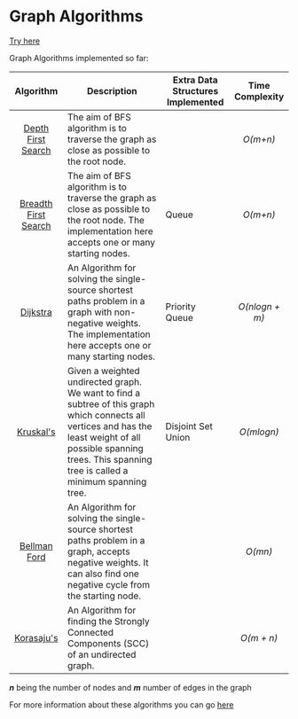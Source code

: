 # Graph Algorithms

[Try here](https://lafifii.github.io/Graph_Algorithms/)

Graph Algorithms implemented so far:

| Algorithm | Description | Extra Data Structures Implemented | Time Complexity
| :---:        |     ---      |     ---      |   :---:
| [Depth First Search](https://lafifii.github.io/Graph_Algorithms/dfs/index.html)   | The aim of BFS algorithm is to traverse the graph as close as possible to the root node. |  | *O(m+n)*
| [Breadth First Search](https://lafifii.github.io/Graph_Algorithms/bfs/index.html) | The aim of BFS algorithm is to traverse the graph as close as possible to the root node. The implementation here accepts one or many starting nodes. | Queue | *O(m+n)*  
| [Dijkstra](https://lafifii.github.io/Graph_Algorithms/dijkstra/index.html) | An Algorithm for solving the single-source shortest paths problem in a graph with non-negative weights. The implementation here accepts one or many starting nodes. | Priority Queue | *O(nlogn + m)*
| [Kruskal's](https://lafifii.github.io/Graph_Algorithms/kruskal/index.html)  | Given a weighted undirected graph. We want to find a subtree of this graph which connects all vertices and has the least weight of all possible spanning trees. This spanning tree is called a minimum spanning tree. | Disjoint Set Union  | *O(mlogn)* |
| [Bellman Ford](https://lafifii.github.io/Graph_Algorithms/bford/index.html) | An Algorithm for solving the single-source shortest paths problem in a graph, accepts negative weights. It can also find one negative cycle from the starting node. |   | *O(mn)* |
| [Korasaju's](https://lafifii.github.io/Graph_Algorithms/korasaju/index.html)  | An Algorithm for finding the Strongly Connected Components (SCC) of an undirected graph. |   | *O(m + n)* |

***n*** being the number of nodes and ***m*** number of edges in the graph

For more information about these algorithms you can go [here](https://cp-algorithms.com/)
